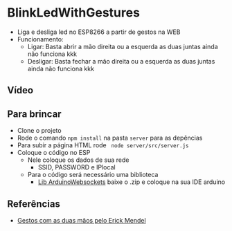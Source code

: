 # BlinkLedWithGestures
- Liga e desliga led no ESP8266 a partir de gestos na WEB
- Funcionamento: 
    - Ligar: Basta abrir a mão direita ou a esquerda as duas juntas ainda não funciona kkk
    - Desligar: Basta fechar a mão direita ou a esquerda as duas juntas ainda não funciona kkk

## Vídeo


## Para brincar
- Clone o projeto
- Rode o comando `npm install` na pasta `server` para as depências
- Para subir a página HTML rode ` node server/src/server.js`
- Coloque o código no ESP
    - Nele coloque os dados de sua rede
        - SSID, PASSWORD e IPlocal
    - Para o código será necessário uma biblioteca
        - [Lib ArduinoWebsockets](https://github.com/gilmaimon/ArduinoWebsockets/releases) baixe o .zip e coloque na sua IDE arduino 

## Referências
- [Gestos com as duas mãos pelo Erick Mendel](https://github.com/ErickWendel/fingerpose)